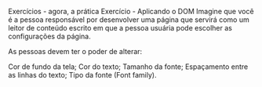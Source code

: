 Exercícios - agora, a prática
Exercício - Aplicando o DOM
Imagine que você é a pessoa responsável por desenvolver uma página que servirá como um leitor de conteúdo escrito em que a pessoa usuária pode escolher as configurações da página.

As pessoas devem ter o poder de alterar:

Cor de fundo da tela;
Cor do texto;
Tamanho da fonte;
Espaçamento entre as linhas do texto;
Tipo da fonte (Font family).